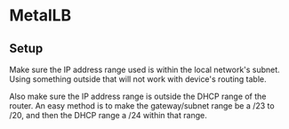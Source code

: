 # MetalLB

## Setup

Make sure the IP address range used is within the local network's subnet.
Using something outside that will not work with device's routing table.

Also make sure the IP address range is outside the DHCP range of the router.
An easy method is to make the gateway/subnet range be a /23 to /20,
and then the DHCP range a /24 within that range.
